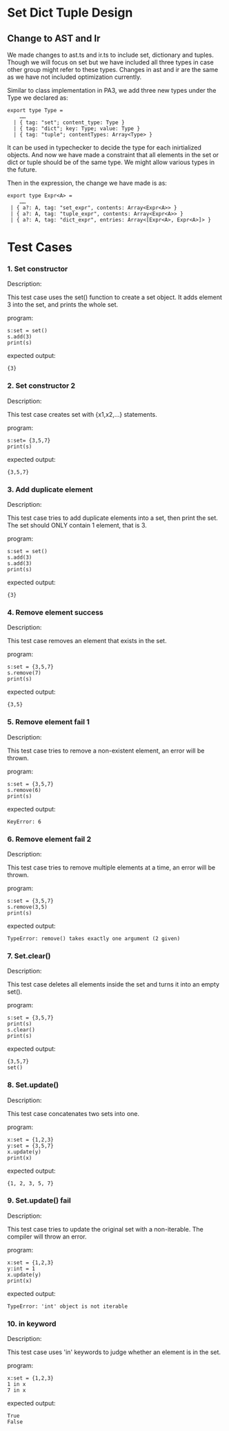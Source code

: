 # Set Dict Tuple Design
## Change to AST and Ir
We made changes to ast.ts and ir.ts to include set, dictionary and tuples. Though we will focus on set but we have included all three types in case other group might refer to these types. Changes in ast and ir are the same as we have not included optimization currently.

Similar to class implementation in PA3, we add three new types under the Type we declared as:
```
export type Type =
    ……
  | { tag: "set"; content_type: Type }
  | { tag: "dict"; key: Type; value: Type }
  | { tag: "tuple"; contentTypes: Array<Type> }
```
It can be used in typechecker to decide the type for each inirtialized objects. And now we have made a constraint that all elements in the set or dict or tuple should be of the same type. We might allow various types in the future.

Then in the expression, the change we have made is as:
```
export type Expr<A> =
    ……
 | { a?: A, tag: "set_expr", contents: Array<Expr<A>> }
 | { a?: A, tag: "tuple_expr", contents: Array<Expr<A>> }
 | { a?: A, tag: "dict_expr", entries: Array<[Expr<A>, Expr<A>]> }
```


# Test Cases
### 1. Set constructor

Description:

This test case uses the set() function to create a set object. It adds element 3 into the set, and prints the whole set.

program:
```
s:set = set()
s.add(3)
print(s)
```
expected output:
```
{3}
```
### 2. Set constructor 2
Description: 

This test case creates set with {x1,x2,...} statements.

program:
```
s:set= {3,5,7}
print(s)
```
expected output:
```
{3,5,7}
```
### 3. Add duplicate element
Description:

This test case tries to add duplicate elements into a set, then print the set. The set should ONLY contain 1 element, that is 3.

program:
```
s:set = set()
s.add(3)
s.add(3)
print(s)
```
expected output:
```
{3}
```
### 4. Remove element success
Description:

This test case removes an element that exists in the set.

program:
```
s:set = {3,5,7}
s.remove(7)
print(s)
```
expected output:
```
{3,5}
```
### 5. Remove element fail 1
Description:

This test case tries to remove a non-existent element, an error will be thrown.

program:
```
s:set = {3,5,7}
s.remove(6)
print(s)
```
expected output:
```
KeyError: 6
```
### 6. Remove element fail 2
Description:

This test case tries to remove multiple elements at a time, an error will be thrown.

program:
```
s:set = {3,5,7}
s.remove(3,5)
print(s)
```
expected output:
```
TypeError: remove() takes exactly one argument (2 given)
```
### 7. Set.clear()
Description:

This test case deletes all elements inside the set and turns it into an empty set().

program:
```
s:set = {3,5,7}
print(s)
s.clear()
print(s)
```
expected output:
```
{3,5,7}
set()
```
### 8. Set.update()
Description:

This test case concatenates two sets into one.

program:
```
x:set = {1,2,3}
y:set = {3,5,7}
x.update(y)
print(x)
```
expected output:
```
{1, 2, 3, 5, 7}
```
### 9. Set.update() fail
Description:

This test case tries to update the original set with a non-iterable. The compiler will throw an error.

program:
```
x:set = {1,2,3}
y:int = 1
x.update(y)
print(x)
```
expected output:
```
TypeError: 'int' object is not iterable
```
### 10. in keyword
Description:

This test case uses 'in' keywords to judge whether an element is in the set.

program:
```
x:set = {1,2,3}
1 in x
7 in x
```
expected output:
```
True
False
```